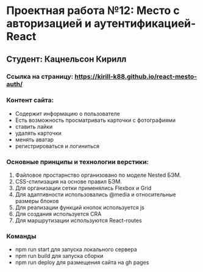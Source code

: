 # Проектная работа №12: Место с авторизацией и аутентификацией- React

## Студент: Кацнельсон Кирилл

### Ссылка на страницу: https://kirill-k88.github.io/react-mesto-auth/

### Контент сайта:

- Cодержит информацию о пользователе
- Есть возможность просматривать карточки с фотографиями
- ставить лайки
- удалять карточки
- менять аватар
- регистрироваться и логиниться

### Основные принципы и технологии верстики:

1. Файловое простарнство организовано по моделе Nested БЭМ.
2. CSS-стилизация на основе правил БЭМ.
3. Для организации сетки применялись Flexbox и Grid
4. Для адаптивности использовались @media и относительные размеры блоков
5. Для реализации функций кнопок используется js
6. Для создания используется CRA
7. Для маршрутизации используются React-routes

### Команды

- npm run start для запуска локального сервера
- npm run build для запуска сборки
- npm run deploy для размещения сайта на gh pages
